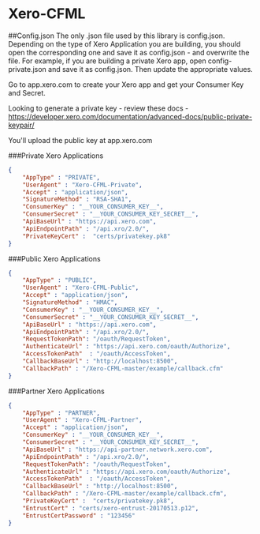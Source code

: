 Xero-CFML
=========

##Config.json
The only .json file used by this library is config.json.  Depending on the type of Xero Application you are building, you should open the corresponding one and save it as config.json - and overwrite the file.  For example, if you are building a private Xero app, open config-private.json and save it as config.json.  Then update the appropriate values.  

Go to app.xero.com to create your Xero app and get your Consumer Key and Secret.

Looking to generate a private key - review these docs - https://developer.xero.com/documentation/advanced-docs/public-private-keypair/

You'll upload the public key at app.xero.com

###Private Xero Applications

```json
{ 
	"AppType" : "PRIVATE",
	"UserAgent" : "Xero-CFML-Private",
	"Accept" : "application/json", 
	"SignatureMethod" : "RSA-SHA1",
	"ConsumerKey" : "__YOUR_CONSUMER_KEY__",
	"ConsumerSecret" : "__YOUR_CONSUMER_KEY_SECRET__",
	"ApiBaseUrl" : "https://api.xero.com",
	"ApiEndpointPath" : "/api.xro/2.0/",
	"PrivateKeyCert" :  "certs/privatekey.pk8"
}
```

###Public Xero Applications

```json
{ 
	"AppType" : "PUBLIC",
	"UserAgent" : "Xero-CFML-Public",
	"Accept" : "application/json", 
	"SignatureMethod" : "HMAC",
	"ConsumerKey" : "__YOUR_CONSUMER_KEY__",
	"ConsumerSecret" : "__YOUR_CONSUMER_KEY_SECRET__",
	"ApiBaseUrl" : "https://api.xero.com",
	"ApiEndpointPath" : "/api.xro/2.0/",
	"RequestTokenPath": "/oauth/RequestToken",
	"AuthenticateUrl" : "https://api.xero.com/oauth/Authorize",
	"AccessTokenPath"  : "/oauth/AccessToken",
	"CallbackBaseUrl" : "http://localhost:8500",
	"CallbackPath" : "/Xero-CFML-master/example/callback.cfm"
}
```

###Partner Xero Applications

```json
{ 
	"AppType" : "PARTNER",
	"UserAgent" : "Xero-CFML-Partner",
	"Accept" : "application/json", 
	"ConsumerKey" : "__YOUR_CONSUMER_KEY__",
	"ConsumerSecret" : "__YOUR_CONSUMER_KEY_SECRET__",
	"ApiBaseUrl" : "https://api-partner.network.xero.com",
	"ApiEndpointPath" : "/api.xro/2.0/",
	"RequestTokenPath": "/oauth/RequestToken",
	"AuthenticateUrl" : "https://api.xero.com/oauth/Authorize",
	"AccessTokenPath"  : "/oauth/AccessToken",
	"CallbackBaseUrl" : "http://localhost:8500",
	"CallbackPath" : "/Xero-CFML-master/example/callback.cfm",
	"PrivateKeyCert" :  "certs/privatekey.pk8",
	"EntrustCert" : "certs/xero-entrust-20170513.p12",
	"EntrustCertPassword" : "123456"
}
```